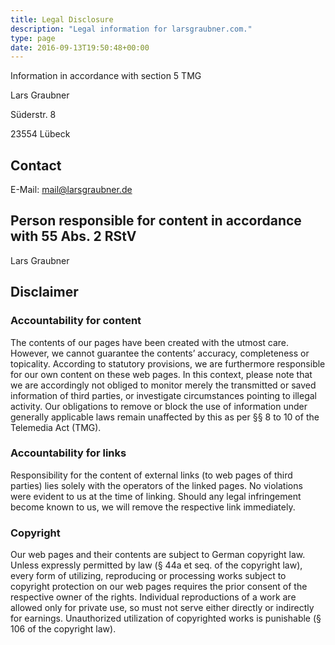 ```yaml
---
title: Legal Disclosure
description: "Legal information for larsgraubner.com."
type: page
date: 2016-09-13T19:50:48+00:00
---
```

Information in accordance with section 5 TMG

Lars Graubner

Süderstr. 8

23554 Lübeck

## Contact

E-Mail: <mail@larsgraubner.de>

## Person responsible for content in accordance with 55 Abs. 2 RStV

Lars Graubner

## Disclaimer

### Accountability for content

The contents of our pages have been created with the utmost care. However, we cannot guarantee the contents&#8217; accuracy, completeness or topicality. According to statutory provisions, we are furthermore responsible for our own content on these web pages. In this context, please note that we are accordingly not obliged to monitor merely the transmitted or saved information of third parties, or investigate circumstances pointing to illegal activity. Our obligations to remove or block the use of information under generally applicable laws remain unaffected by this as per §§ 8 to 10 of the Telemedia Act (TMG).

### Accountability for links

Responsibility for the content of external links (to web pages of third parties) lies solely with the operators of the linked pages. No violations were evident to us at the time of linking. Should any legal infringement become known to us, we will remove the respective link immediately.

### Copyright

Our web pages and their contents are subject to German copyright law. Unless expressly permitted by law (§ 44a et seq. of the copyright law), every form of utilizing, reproducing or processing works subject to copyright protection on our web pages requires the prior consent of the respective owner of the rights. Individual reproductions of a work are allowed only for private use, so must not serve either directly or indirectly for earnings. Unauthorized utilization of copyrighted works is punishable (§ 106 of the copyright law).
